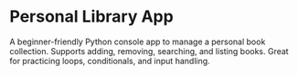 # Personal Library App

A beginner-friendly Python console app to manage a personal book collection. Supports adding, removing, searching, and listing books. Great for practicing loops, conditionals, and input handling.

